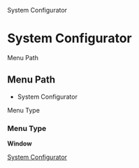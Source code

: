 
System Configurator
# System Configurator



Menu Path
## Menu Path



- System Configurator

Menu Type
### Menu Type

**Window**


[System Configurator](../../functional-guide/window/window-system-configurator.md)